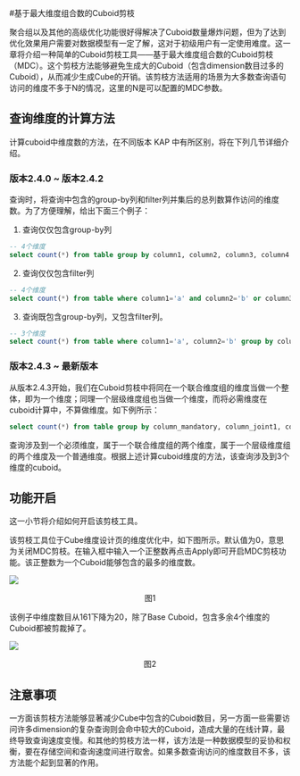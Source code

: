 #基于最大维度组合数的Cuboid剪枝

聚合组以及其他的高级优化功能很好得解决了Cuboid数量爆炸问题，但为了达到优化效果用户需要对数据模型有一定了解，这对于初级用户有一定使用难度。这一章将介绍一种简单的Cuboid剪枝工具——基于最大维度组合数的Cuboid剪枝（MDC）。这个剪枝方法能够避免生成大的Cuboid（包含dimension数目过多的Cuboid），从而减少生成Cube的开销。该剪枝方法适用的场景为大多数查询语句访问的维度不多于N的情况，这里的N是可以配置的MDC参数。

## 查询维度的计算方法

计算cuboid中维度数的方法，在不同版本 KAP 中有所区别，将在下列几节详细介绍。

### 版本2.4.0 ~ 版本2.4.2

查询时，将查询中包含的group-by列和filter列并集后的总列数算作访问的维度数。为了方便理解，给出下面三个例子：

1. 查询仅仅包含group-by列

```sql
-- 4个维度 
select count(*) from table group by column1, column2, column3, column4
```

2. 查询仅仅包含filter列

```sql
-- 4个维度
select count(*) from table where column1='a' and column2='b' or column3='c' and column4='d'
```

3. 查询既包含group-by列，又包含filter列。

```sql
-- 3个维度
select count(*) from table where column1='a', column2='b' group by column2, column3
```

### 版本2.4.3 ~ 最新版本

从版本2.4.3开始，我们在Cuboid剪枝中将同在一个联合维度组的维度当做一个整体，即为一个维度；同理一个层级维度组也当做一个维度，而将必需维度在cuboid计算中，不算做维度。如下例所示：

```sql
select count(*) from table group by column_mandatory, column_joint1, column_joint2, column_hierarchy1, column_hierarchy2, column_normal
```

查询涉及到一个必须维度，属于一个联合维度组的两个维度，属于一个层级维度组的两个维度及一个普通维度。根据上述计算cuboid维度的方法，该查询涉及到3个维度的cuboid。

## 功能开启

这一小节将介绍如何开启该剪枝工具。

该剪枝工具位于Cube维度设计页的维度优化中，如下图所示。默认值为0，意思为关闭MDC剪枝。在输入框中输入一个正整数再点击Apply即可开启MDC剪枝功能。该正整数为一个Cuboid能够包含的最多的维度数。

![](images/cuboid_pruning_1.jpg)

<p align="center">图1</p>

该例子中维度数目从161下降为20，除了Base Cuboid，包含多余4个维度的Cuboid都被剪裁掉了。

![](images/cuboid_pruning_2.jpg)

<p align="center">图2</p>

## 注意事项

一方面该剪枝方法能够显著减少Cube中包含的Cuboid数目，另一方面一些需要访问许多dimension的复杂查询则会命中较大的Cuboid，造成大量的在线计算，最终导致查询速度变慢。和其他的剪枝方法一样，该方法是一种数据模型的妥协和权衡，要在存储空间和查询速度间进行取舍。如果多数查询访问的维度数目不多，该方法能个起到显著的作用。
